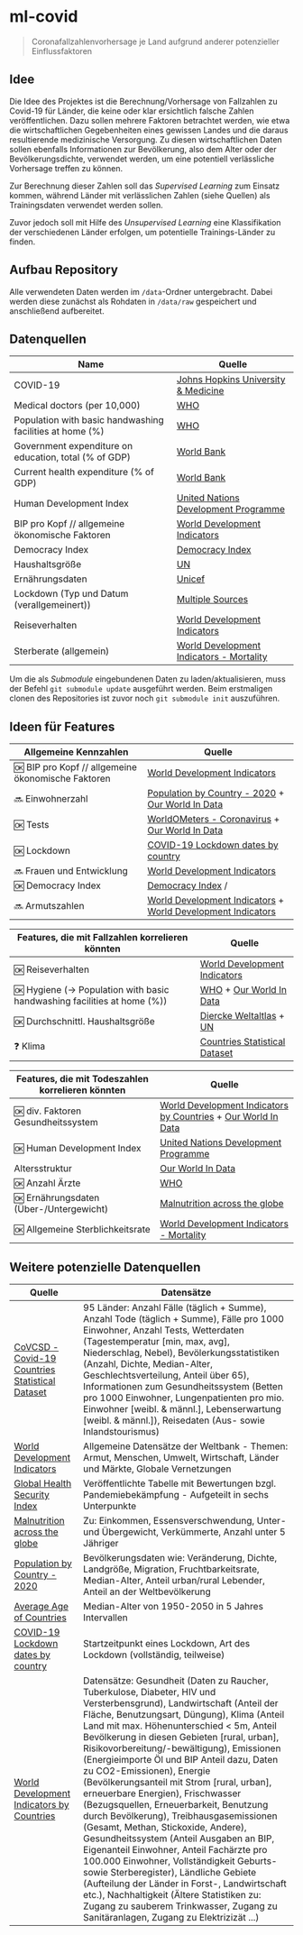 # ml-covid

> Coronafallzahlenvorhersage je Land aufgrund anderer potenzieller Einflussfaktoren

## Idee

Die Idee des Projektes ist die Berechnung/Vorhersage von Fallzahlen zu Covid-19 für Länder, die keine oder klar ersichtlich falsche Zahlen veröffentlichen.
Dazu sollen mehrere Faktoren betrachtet werden, wie etwa die wirtschaftlichen Gegebenheiten eines gewissen Landes und die daraus resultierende medizinische Versorgung.
Zu diesen wirtschaftlichen Daten sollen ebenfalls Informationen zur Bevölkerung, also dem Alter oder der Bevölkerungsdichte, verwendet werden, um eine potentiell verlässliche Vorhersage treffen zu können.

Zur Berechnung dieser Zahlen soll das _Supervised Learning_ zum Einsatz kommen, während Länder mit verlässlichen Zahlen (siehe Quellen) als Trainingsdaten verwendet werden sollen.

Zuvor jedoch soll mit Hilfe des _Unsupervised Learning_ eine Klassifikation der verschiedenen Länder erfolgen, um potentielle Trainings-Länder zu finden.

## Aufbau Repository

Alle verwendeten Daten werden im `/data`-Ordner untergebracht.
Dabei werden diese zunächst als Rohdaten in `/data/raw` gespeichert und anschließend aufbereitet.

## Datenquellen

| Name                                                     | Quelle                                                                                                                             |
| -------------------------------------------------------- | ---------------------------------------------------------------------------------------------------------------------------------- |
| COVID-19                                                 | [Johns Hopkins University & Medicine](https://github.com/CSSEGISandData/COVID-19)                                                  |
| Medical doctors (per 10,000)                             | [WHO](https://www.who.int/data/gho/data/indicators/indicator-details/GHO/medical-doctors-(per-10-000-population))                  |
| Population with basic handwashing facilities at home (%) | [WHO](https://www.who.int/data/gho/data/indicators/indicator-details/GHO/population-with-basic-handwashing-facilities-at-home-(-)) |
| Government expenditure on education, total (% of GDP)    | [World Bank](https://data.worldbank.org/indicator/SE.XPD.TOTL.GD.ZS)                                                               |
| Current health expenditure (% of GDP)                    | [World Bank](https://data.worldbank.org/indicator/SH.XPD.CHEX.GD.ZS)                                                               |
| Human Development Index                                  | [United Nations Development Programme](hdr.undp.org/en/indicators/137506)                                                          |
| BIP pro Kopf // allgemeine ökonomische Faktoren          | [World Development Indicators](http://wdi.worldbank.org/table/WV.1)                                                                |
| Democracy Index                                          | [Democracy Index](https://en.wikipedia.org/wiki/Democracy_Index)                                                                   |
| Haushaltsgröße                                           | [UN](https://population.un.org/Household/index.html)                                                                               |
| Ernährungsdaten                                          | [Unicef](https://www.kaggle.com/ruchi798/malnutrition-across-the-globe)                                                                                     |
| Lockdown (Typ und Datum (verallgemeinert))               | [Multiple Sources](https://www.kaggle.com/jcyzag/covid19-lockdown-dates-by-country)                                                                                     |
| Reiseverhalten                                           | [World Development Indicators](http://wdi.worldbank.org/table/6.14)                                                                                                                            |
| Sterberate (allgemein)                                   | [World Development Indicators - Mortality](http://wdi.worldbank.org/table/2.18)                                                                                                                            |

Um die als _Submodule_ eingebundenen Daten zu laden/aktualisieren, muss der Befehl `git submodule update` ausgeführt werden.
Beim erstmaligen clonen des Repositories ist zuvor noch `git submodule init` auszuführen.

## Ideen für Features

| Allgemeine Kennzahlen                                | Quelle                                                                                                                                                    |
| ---------------------------------------------------- | --------------------------------------------------------------------------------------------------------------------------------------------------------- |
| :ok: BIP pro Kopf // allgemeine ökonomische Faktoren | [World Development Indicators](http://wdi.worldbank.org/table/WV.1)                                                                                       |
| :soon: Einwohnerzahl                                 | [Population by Country - 2020](https://www.kaggle.com/tanuprabhu/population-by-country-2020) + [Our World In Data](https://github.com/owid/covid-19-data) |
| :ok: Tests                                           | [WorldOMeters - Coronavirus](https://www.worldometers.info/coronavirus/#ctabs-row) + [Our World In Data](https://github.com/owid/covid-19-data)           |
| :ok: Lockdown                                  | [COVID-19 Lockdown dates by country](https://www.kaggle.com/jcyzag/covid19-lockdown-dates-by-country)                                                     |
| :soon: Frauen und Entwicklung                        | [World Development Indicators](http://wdi.worldbank.org/table/WV.5)                                                                                       |
| :ok: Democracy Index                                 | [Democracy Index](https://en.wikipedia.org/wiki/Democracy_Index) / [](https://www.eiu.com/public/topical_report.aspx?campaignid=democracyindex2019)       |
| :soon: Armutszahlen                                  | [World Development Indicators](http://wdi.worldbank.org/table/1.1) + [World Development Indicators](http://wdi.worldbank.org/table/1.2)                   |


| Features, die mit Fallzahlen korrelieren könnten                           | Quelle                                                                                                                                                                                                          |
| -------------------------------------------------------------------------- | --------------------------------------------------------------------------------------------------------------------------------------------------------------------------------------------------------------- |
| :ok: Reiseverhalten                                                      | [World Development Indicators](http://wdi.worldbank.org/table/6.14)                                                                                                                                             |
| :ok: Hygiene (-> Population with basic handwashing facilities at home (%)) | [WHO](https://www.who.int/data/gho/data/indicators/indicator-details/GHO/population-with-basic-handwashing-facilities-at-home-(-)) + [Our World In Data](https://github.com/owid/covid-19-data)                 |
| :ok: Durchschnittl. Haushaltsgröße                                         | [Diercke Weltaltlas](https://diercke.westermann.de/content/haushaltsgr%C3%B6%C3%9Fen-und-kulturerdteile-nach-kolb-und-j-newig-978-3-14-100700-8-254-1-0) + [UN](https://population.un.org/Household/index.html) |
| :question: Klima                                                           | [Countries Statistical Dataset](https://www.kaggle.com/aestheteaman01/covcsd-covid19-countries-statistical-dataset)                                                                                             |


| Features, die mit Todeszahlen korrelieren könnten | Quelle                                                                                                                                                                             |
| ------------------------------------------------- | ---------------------------------------------------------------------------------------------------------------------------------------------------------------------------------- |
| :ok: div. Faktoren Gesundheitssystem              | [World Development Indicators by Countries](https://www.kaggle.com/hn4ever/world-development-indicators-by-countries) + [Our World In Data](https://github.com/owid/covid-19-data) |
| :ok: Human Development Index                      | [United Nations Development Programme](hdr.undp.org/en/indicators/137506)                                                                                                          |
| Altersstruktur                                    | [Our World In Data](https://github.com/owid/covid-19-data)                                                                                                                         |
| :ok: Anzahl Ärzte                                 | [WHO](https://www.who.int/data/gho/data/indicators/indicator-details/GHO/medical-doctors-(per-10-000-population))                                                                  |
| :ok: Ernährungsdaten (Über-/Untergewicht)       | [Malnutrition across the globe](https://www.kaggle.com/ruchi798/malnutrition-across-the-globe)                                                                                     |
| :ok: Allgemeine Sterblichkeitsrate              | [World Development Indicators - Mortality](http://wdi.worldbank.org/table/2.18)                                                                                                    |

## Weitere potenzielle Datenquellen

| Quelle                                                                                                                                | Datensätze                                                                                                                                                                                                                                                                                                                                                                                                                                                                                                                                                                                                                                                                                                                                                                                                                                                                                                                                                            |
| ------------------------------------------------------------------------------------------------------------------------------------- | --------------------------------------------------------------------------------------------------------------------------------------------------------------------------------------------------------------------------------------------------------------------------------------------------------------------------------------------------------------------------------------------------------------------------------------------------------------------------------------------------------------------------------------------------------------------------------------------------------------------------------------------------------------------------------------------------------------------------------------------------------------------------------------------------------------------------------------------------------------------------------------------------------------------------------------------------------------------- |
| [CoVCSD - Covid-19 Countries Statistical Dataset](https://www.kaggle.com/aestheteaman01/covcsd-covid19-countries-statistical-dataset) | 95 Länder: Anzahl Fälle (täglich + Summe), Anzahl Tode (täglich + Summe), Fälle pro 1000 Einwohner, Anzahl Tests, Wetterdaten (Tagestemperatur [min, max, avg], Niederschlag, Nebel), Bevölerkungsstatistiken (Anzahl, Dichte, Median-Alter, Geschlechtsverteilung, Anteil über 65), Informationen zum Gesundheitssystem (Betten pro 1000 Einwohner, Lungenpatienten pro mio. Einwohner [weibl. & männl.], Lebenserwartung [weibl. & männl.]), Reisedaten (Aus- sowie Inlandstourismus)                                                                                                                                                                                                                                                                                                                                                                                                                                                                               |
| [World Development Indicators](http://wdi.worldbank.org/table)                                                                        | Allgemeine Datensätze der Weltbank - Themen: Armut, Menschen, Umwelt, Wirtschaft, Länder und Märkte, Globale Vernetzungen                                                                                                                                                                                                                                                                                                                                                                                                                                                                                                                                                                                                                                                                                                                                                                                                                                             |
| [Global Health Security Index](https://www.ghsindex.org/wp-content/uploads/2020/04/2019-Global-Health-Security-Index.pdf#page=26)     | Veröffentlichte Tabelle mit Bewertungen bzgl. Pandemiebekämpfung - Aufgeteilt in sechs Unterpunkte                                                                                                                                                                                                                                                                                                                                                                                                                                                                                                                                                                                                                                                                                                                                                                                                                                                                    |
| [Malnutrition across the globe](https://www.kaggle.com/ruchi798/malnutrition-across-the-globe)                                        | Zu: Einkommen, Essensverschwendung, Unter- und Übergewicht, Verkümmerte, Anzahl unter 5 Jähriger                                                                                                                                                                                                                                                                                                                                                                                                                                                                                                                                                                                                                                                                                                                                                                                                                                                                      |
| [Population by Country - 2020](https://www.kaggle.com/tanuprabhu/population-by-country-2020)                                          | Bevölkerungsdaten wie: Veränderung, Dichte, Landgröße, Migration, Fruchtbarkeitsrate, Median-Alter, Anteil urban/rural Lebender, Anteil an der Weltbevölkerung                                                                                                                                                                                                                                                                                                                                                                                                                                                                                                                                                                                                                                                                                                                                                                                                        |
| [Average Age of Countries](https://www.kaggle.com/divyansh22/average-age-of-countries)                                                | Median-Alter von 1950-2050 in 5 Jahres Intervallen                                                                                                                                                                                                                                                                                                                                                                                                                                                                                                                                                                                                                                                                                                                                                                                                                                                                                                                    |
| [COVID-19 Lockdown dates by country](https://www.kaggle.com/jcyzag/covid19-lockdown-dates-by-country)                                 | Startzeitpunkt eines Lockdown, Art des Lockdown (vollständig, teilweise)                                                                                                                                                                                                                                                                                                                                                                                                                                                                                                                                                                                                                                                                                                                                                                                                                                                                                              |
| [World Development Indicators by Countries](https://www.kaggle.com/hn4ever/world-development-indicators-by-countries)                 | Datensätze: Gesundheit (Daten zu Raucher, Tuberkulose, Diabeter, HIV und Versterbensgrund), Landwirtschaft (Anteil der Fläche, Benutzungsart, Düngung), Klima (Anteil Land mit max. Höhenunterschied < 5m, Anteil Bevölkerung in diesen Gebieten [rural, urban], Risikovorbereitung/-bewältigung), Emissionen (Energieimporte Öl und BIP Anteil dazu, Daten zu CO2-Emissionen), Energie (Bevölkerungsanteil mit Strom [rural, urban], erneuerbare Energien), Frischwasser (Bezugsquellen, Erneuerbarkeit, Benutzung durch Bevölkerung), Treibhausgasemissionen (Gesamt, Methan, Stickoxide, Andere), Gesundheitssystem (Anteil Ausgaben an BIP, Eigenanteil Einwohner, Anteil Fachärzte pro 100.000 Einwohner, Vollständigkeit Geburts- sowie Sterberegister), Ländliche Gebiete (Aufteilung der Länder in Forst-, Landwirtschaft etc.), Nachhaltigkeit (Ältere Statistiken zu: Zugang zu sauberem Trinkwasser, Zugang zu Sanitäranlagen, Zugang zu Elektrizizät ...) |
